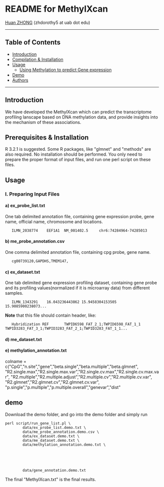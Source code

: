 README for MethylXcan
===============

[Huan ZHONG](https://github.com/dorothyzh/) \(zhdorothy5 at uab dot edu\)

* * *

Table of Contents
-----------------
* [Introduction](#introduction)
* [Compilation & Installation](#compilation)
* [Usage](#usage)
    * [Using Methylation to predict Gene expression](#built)
* [Demo](#demo)
* [Authors](#authors)

* * *

## <a name="introduction"></a> Introduction
We have developed the MethylXcan which can predict the transcriptome profiling lanscape based on DNA methylation data, and provide insights into the mechanism of these associations.

## <a name="compilation"></a> Prerequisites & Installation
R 3.2.1 is suggested. Some R packages, like "glmnet" and "methods" are also required.
No installation should be performed. You only need to prepare the proper format of input files, and run one perl script on these files.

## <a name="usage"></a> Usage

### I. Preparing Input Files

#### a) ex_probe_list.txt
   One tab delimited annotation file, containing gene expression probe, gene name, official name, chromosome and locations.

       ILMN_2038774    EEF1A1  NM_001402.5     chr6:74284964-74285013

#### b) me_probe_annotation.csv
   One comma delimited annotation file, containing cpg probe, gene name.
                                    
       cg00739120,GAPDHS,TMEM147, 

#### c) ex_dataset.txt 
   One tab delimited gene expression profiling dataset, containing gene probe and its profiling values(normalized if it is microarray data) from different samples.
   
       ILMN_1343291    16.043236443862 15.9458304153505        15.9085900238073...
       
   **Note** that this file should contain header, like:
   
       Hybridization REF       TWPID6598_FAT_2_1;TWPID6598_FAT_1_1     TWPID3283_FAT_3_1;TWPID3283_FAT_2_1;TWPID3283_FAT_1_1...


#### d) me_dataset.txt 


#### e) methylation_annotation.txt





colname = c("CpG","n.site","gene","beta.single","beta.multiple","beta.glmnet",
              "R2.single.max","R2.single.max.var","R2.single.cv.max","R2.single.cv.max.var",
              "R2.multiple","R2.multiple.adjust","R2.multiple.cv","R2.multiple.cv.var",
              "R2.glmnet","R2.glmnet.cv","R2.glmnet.cv.var",
              "p.single","p.multiple","p.multiple.overall","genevar","dist"


## <a name="demo"></a> demo

Download the demo folder, and go into the demo folder and simply run 
   
    perl script/run_gene_list.pl \
            data/ex_probe_list.demo.txt \
            data/me_probe_annotation.demo.csv \
            data/ex_dataset.demo.txt \
            data/me_dataset.demo.txt \
            data/methylation_annotation.demo.txt \
            
            
            
            
            
            data/gene_annotation.demo.txt

The final "MethylXcan.txt" is the final results.


            



